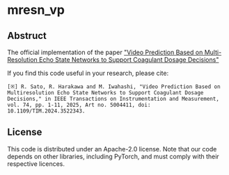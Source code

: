 # mresn_vp
## Abstruct
The official implementation of the paper ["Video Prediction Based on Multi-Resolution Echo State Networks to Support Coagulant Dosage Decisions"](https://ieeexplore.ieee.org/document/10816143)

If you find this code useful in your research, please cite:
```
[※] R. Sato, R. Harakawa and M. Iwahashi, "Video Prediction Based on Multiresolution Echo State Networks to Support Coagulant Dosage Decisions," in IEEE Transactions on Instrumentation and Measurement, vol. 74, pp. 1-11, 2025, Art no. 5004411, doi: 10.1109/TIM.2024.3522343.
```

## License
This code is distributed under an Apache-2.0 license.
Note that our code depends on other libraries, including PyTorch, and must comply with their respective licences.
